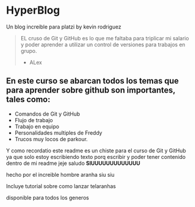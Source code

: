 # HyperBlog
Un blog increible para platzi  by kevin rodriguez
>EL cruso de Git y GitHub es lo que me faltaba para triplicar mi salario y poder  aprender a utilizar un control de versiones para trabajos en grupo.
> - ALex

## En este curso se abarcan todos los temas que para aprender sobre github son importantes, tales como:
* Comandos de Git y  GitHub
* Flujo de trabajo
* Trabajo en equipo
* Personalidades multiples de Freddy
* Trucos muy locos de parkour.

Y como recordatio este readme es un chiste para el curso de Git y GitHub ya que solo estoy escribiendo texto porq escribir y poder tener contenido dentro de mi readme jeje saludo **SIUUUUUUUUUUUUU**

hecho por el increible hombre aranha
siu
siu

Incluye tutorial sobre como lanzar telaranhas

disponible para todos los generos
